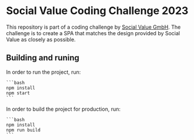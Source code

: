 # Social Value Coding Challenge 2023

This repository is part of a coding challenge by [Social Value GmbH](https://socialvalue.de).
The challenge is to create a SPA that matches the design provided by Social Value as closely as possible.

## Building and runing

In order to run the project, run:

    ```bash
    npm install
    npm start
    ```

In order to build the project for production, run:

    ```bash
    npm install
    npm run build
    ```